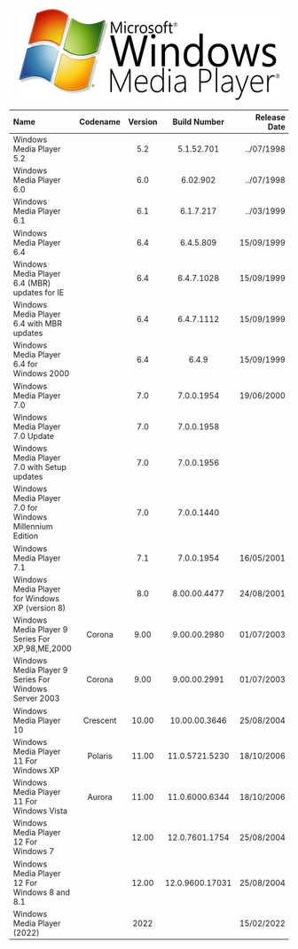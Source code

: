 <p align="center">
  <img src="https://github.com/InstallingEverything/MicrosoftBuildNumbers/blob/main/Images/MediaPlayer/Logo.png" />
</p>


| Name                                                   | Codename          | Version | Build Number      | Release Date | Release Name                                             |
| :----------------------------------------------------- | :---------------: | :-----: | :---------------: | -----------: | :------------------------------------------------------- |
| Windows Media Player 5.2                               |                   |  5.2    |5.1.52.701         |  ../07/1998  | Windows Media Player 5.2                                 |
| Windows Media Player 6.0                               |                   |  6.0    |6.02.902           |  ../07/1998  | Windows Media Player 6.0                                 |
| Windows Media Player 6.1                               |                   |  6.1    |6.1.7.217          |  ../03/1999  | Windows Media Player 6.1                                 |
| Windows Media Player 6.4                               |                   |  6.4    |6.4.5.809          |  15/09/1999  | Windows Media Player 6.4                                 |
| Windows Media Player 6.4 (MBR) updates for IE          |                   |  6.4    |6.4.7.1028         |  15/09/1999  | Windows Media Player 6.4 (MBR) updates for IE            |
| Windows Media Player 6.4 with MBR updates              |                   |  6.4    |6.4.7.1112         |  15/09/1999  | Windows Media Player 6.4 with MBR updates                |
| Windows Media Player 6.4 for Windows 2000              |                   |  6.4    |6.4.9              |  15/09/1999  | Windows Media Player 6.4 for Windows 2000                |
| Windows Media Player 7.0                               |                   |  7.0    |7.0.0.1954         |  19/06/2000  | Windows Media Player 7.0                                 |
| Windows Media Player 7.0 Update                        |                   |  7.0    |7.0.0.1958         |              | Windows Media Player 7.0 Update                          |
| Windows Media Player 7.0 with Setup updates            |                   |  7.0    |7.0.0.1956         |              | Windows Media Player 7.0 with Setup updates              |
| Windows Media Player 7.0 for Windows Millennium Edition|                   |  7.0    |7.0.0.1440         |              | Windows Media Player 7.0 for Windows Millennium Edition  |
| Windows Media Player 7.1                               |                   |  7.1    |7.0.0.1954         |  16/05/2001  | Windows Media Player 7.1                                 |
| Windows Media Player for Windows XP (version 8)        |                   |  8.0    |8.00.00.4477       |  24/08/2001  | Windows Media Player for Windows XP (version 8)          |
| Windows Media Player 9 Series For XP,98,ME,2000        | Corona            |   9.00  |9.00.00.2980       |  01/07/2003  | Windows Media Player 9 Series For XP,98,ME,2000          |
| Windows Media Player 9 Series For Windows Server 2003  | Corona            |   9.00  |9.00.00.2991       |  01/07/2003  | Windows Media Player 9 Series For Windows Server 2003    |
| Windows Media Player 10                                | Crescent          |  10.00  |10.00.00.3646      |  25/08/2004  | Windows Media Player 10                                  |
| Windows Media Player 11 For Windows XP                 | Polaris           |  11.00  |11.0.5721.5230     |  18/10/2006  | Windows Media Player 11 For Windows XP                   |
| Windows Media Player 11 For Windows Vista              | Aurora            |  11.00  |11.0.6000.6344     |  18/10/2006  | Windows Media Player 11 For Windows Vista                |
| Windows Media Player 12 For Windows 7                  |                   |  12.00  |12.0.7601.1754     |  25/08/2004  | Windows Media Player 12 For Windows 7                    |
| Windows Media Player 12 For Windows 8 and 8.1          |                   |  12.00  |12.0.9600.17031    |  25/08/2004  | Windows Media Player 12 For Windows 8 and 8.1            |
| Windows Media Player (2022)                            |                   |  2022   |                   |  15/02/2022  | Windows Media Player (2022)                              |
